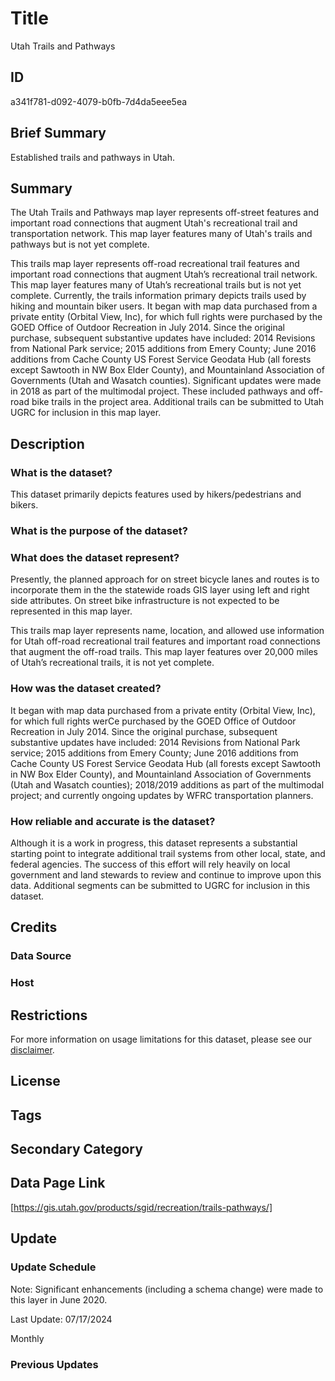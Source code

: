 # Title

Utah Trails and Pathways

## ID

a341f781-d092-4079-b0fb-7d4da5eee5ea

## Brief Summary

Established trails and pathways in Utah.

## Summary

The Utah Trails and Pathways map layer represents off-street features and important road connections that augment Utah's recreational trail and transportation network. This map layer features many of Utah's trails and pathways but is not yet complete.

This trails map layer represents off-road recreational trail features and important road connections that augment Utah’s recreational trail network. This map layer features many of Utah’s recreational trails but is not yet complete. Currently, the trails information primary depicts trails used by hiking and mountain biker users. It began with map data purchased from a private entity (Orbital View, Inc), for which full rights were purchased by the GOED Office of Outdoor Recreation in July 2014. Since the original purchase, subsequent substantive updates have included: 2014 Revisions from National Park service; 2015 additions from Emery County; June 2016 additions from Cache County US Forest Service Geodata Hub (all forests except Sawtooth in NW Box Elder County), and Mountainland Association of Governments (Utah and Wasatch counties). Significant updates were made in 2018 as part of the multimodal project. These included pathways and off-road bike trails in the project area. Additional trails can be submitted to Utah UGRC for inclusion in this map layer.

## Description

### What is the dataset?

This dataset primarily depicts features used by hikers/pedestrians and bikers.

### What is the purpose of the dataset?

### What does the dataset represent?

Presently, the planned approach for on street bicycle lanes and routes is to incorporate them in the the statewide roads GIS layer using left and right side attributes. On street bike infrastructure is not expected to be represented in this map layer.

This trails map layer represents name, location, and allowed use information for Utah off-road recreational trail features and important road connections that augment the off-road trails. This map layer features over 20,000 miles of Utah’s recreational trails, it is not yet complete.

### How was the dataset created?

It began with map data purchased from a private entity (Orbital View, Inc), for which full rights werCe purchased by the GOED Office of Outdoor Recreation in July 2014. Since the original purchase, subsequent substantive updates have included: 2014 Revisions from National Park service; 2015 additions from Emery County; June 2016 additions from Cache County US Forest Service Geodata Hub (all forests except Sawtooth in NW Box Elder County), and Mountainland Association of Governments (Utah and Wasatch counties); 2018/2019 additions as part of the multimodal project; and currently ongoing updates by WFRC transportation planners.

### How reliable and accurate is the dataset?

Although it is a work in progress, this dataset represents a substantial starting point to integrate additional trail systems from other local, state, and federal agencies. The success of this effort will rely heavily on local government and land stewards to review and continue to improve upon this data. Additional segments can be submitted to UGRC for inclusion in this dataset.

## Credits

### Data Source

### Host

## Restrictions

For more information on usage limitations for this dataset, please see our [disclaimer](https://gis.utah.gov/documentation/policy/license/#disclaimer).

## License

## Tags

## Secondary Category

## Data Page Link

[https://gis.utah.gov/products/sgid/recreation/trails-pathways/]

## Update

### Update Schedule

Note: Significant enhancements (including a schema change) were made to this layer in June 2020.

Last Update: 07/17/2024

Monthly

### Previous Updates
